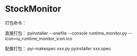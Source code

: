 # StockMonitor

打包命令：

直接打包：
pyinstaller --onefile --console runtime_monitor.py --icon=iu_runtime_monitor_icon.ico

配置打包：
pyi-makespec xxx.py
pyinstaller xxx.spec